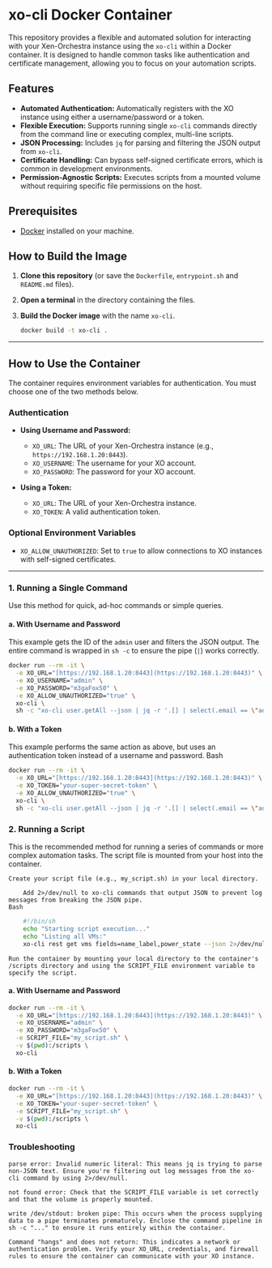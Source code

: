 # xo-cli Docker Container

This repository provides a flexible and automated solution for interacting with your Xen-Orchestra instance using the `xo-cli` within a Docker container. It is designed to handle common tasks like authentication and certificate management, allowing you to focus on your automation scripts.

## Features

- **Automated Authentication:** Automatically registers with the XO instance using either a username/password or a token.
- **Flexible Execution:** Supports running single `xo-cli` commands directly from the command line or executing complex, multi-line scripts.
- **JSON Processing:** Includes `jq` for parsing and filtering the JSON output from `xo-cli`.
- **Certificate Handling:** Can bypass self-signed certificate errors, which is common in development environments.
- **Permission-Agnostic Scripts:** Executes scripts from a mounted volume without requiring specific file permissions on the host.

## Prerequisites

- [Docker](https://www.docker.com/) installed on your machine.

## How to Build the Image

1.  **Clone this repository** (or save the `Dockerfile`, `entrypoint.sh` and `README.md` files).
2.  **Open a terminal** in the directory containing the files.
3.  **Build the Docker image** with the name `xo-cli`.

    ```bash
    docker build -t xo-cli .
    ```

---

## How to Use the Container

The container requires environment variables for authentication. You must choose one of the two methods below.

### Authentication

- **Using Username and Password:**
  - `XO_URL`: The URL of your Xen-Orchestra instance (e.g., `https://192.168.1.20:8443`).
  - `XO_USERNAME`: The username for your XO account.
  - `XO_PASSWORD`: The password for your XO account.

- **Using a Token:**
  - `XO_URL`: The URL of your Xen-Orchestra instance.
  - `XO_TOKEN`: A valid authentication token.

### Optional Environment Variables

- `XO_ALLOW_UNAUTHORIZED`: Set to `true` to allow connections to XO instances with self-signed certificates.

---

### 1. Running a Single Command

Use this method for quick, ad-hoc commands or simple queries.

#### a. With Username and Password

This example gets the ID of the `admin` user and filters the JSON output. The entire command is wrapped in `sh -c` to ensure the pipe (`|`) works correctly.

```bash
docker run --rm -it \
  -e XO_URL="[https://192.168.1.20:8443](https://192.168.1.20:8443)" \
  -e XO_USERNAME="admin" \
  -e XO_PASSWORD="m3gaFox50" \
  -e XO_ALLOW_UNAUTHORIZED="true" \
  xo-cli \
  sh -c "xo-cli user.getAll --json | jq -r '.[] | select(.email == \"admin\") | .id'"
```
#### b. With a Token

This example performs the same action as above, but uses an authentication token instead of a username and password.
Bash

```bash
docker run --rm -it \
  -e XO_URL="[https://192.168.1.20:8443](https://192.168.1.20:8443)" \
  -e XO_TOKEN="your-super-secret-token" \
  -e XO_ALLOW_UNAUTHORIZED="true" \
  xo-cli \
  sh -c "xo-cli user.getAll --json | jq -r '.[] | select(.email == \"admin\") | .id'"
```

### 2. Running a Script

This is the recommended method for running a series of commands or more complex automation tasks. The script file is mounted from your host into the container.

    Create your script file (e.g., my_script.sh) in your local directory.

        Add 2>/dev/null to xo-cli commands that output JSON to prevent log messages from breaking the JSON pipe.
    Bash

```bash
    #!/bin/sh
    echo "Starting script execution..."
    echo "Listing all VMs:"
    xo-cli rest get vms fields=name_label,power_state --json 2>/dev/null | jq '.'
```
    Run the container by mounting your local directory to the container's /scripts directory and using the SCRIPT_FILE environment variable to specify the script.

#### a. With Username and Password

```bash
docker run --rm -it \
  -e XO_URL="[https://192.168.1.20:8443](https://192.168.1.20:8443)" \
  -e XO_USERNAME="admin" \
  -e XO_PASSWORD="m3gaFox50" \
  -e SCRIPT_FILE="my_script.sh" \
  -v $(pwd):/scripts \
  xo-cli
```
#### b. With a Token

```bash
docker run --rm -it \
  -e XO_URL="[https://192.168.1.20:8443](https://192.168.1.20:8443)" \
  -e XO_TOKEN="your-super-secret-token" \
  -e SCRIPT_FILE="my_script.sh" \
  -v $(pwd):/scripts \
  xo-cli
```
### Troubleshooting

    parse error: Invalid numeric literal: This means jq is trying to parse non-JSON text. Ensure you're filtering out log messages from the xo-cli command by using 2>/dev/null.

    not found error: Check that the SCRIPT_FILE variable is set correctly and that the volume is properly mounted.

    write /dev/stdout: broken pipe: This occurs when the process supplying data to a pipe terminates prematurely. Enclose the command pipeline in sh -c "..." to ensure it runs entirely within the container.

    Command "hangs" and does not return: This indicates a network or authentication problem. Verify your XO_URL, credentials, and firewall rules to ensure the container can communicate with your XO instance.
